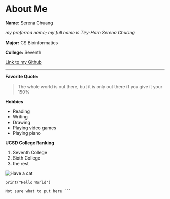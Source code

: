 # About Me

**Name:** Serena Chuang

*my preferred name; my full name is Tzy-Harn Serena Chuang*

**Major:** CS Bioinformatics

**College:** Seventh

[Link to my Github](https://github.com/serrachow)

---

**Favorite Quote:**

> The whole world is out there, but it is only out there if you give it your 150%

**Hobbies**

* Reading
* Writing
* Drawing
* Playing video games
* Playing piano

**UCSD College Ranking**

1. Seventh College
2. Sixth College
3. the rest

![Have a cat](https://www.google.com/url?sa=i&url=https%3A%2F%2Fwww.pexels.com%2Fsearch%2Fcats%2F&psig=AOvVaw39rftZkEM7rj50W1_0ztPk&ust=1673568613963000&source=images&cd=vfe&ved=0CA8QjRxqFwoTCNjc0pzfwPwCFQAAAAAdAAAAABAE)

`print("Hello World")`

```# code block
Not sure what to put here ```

